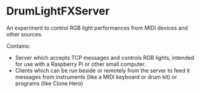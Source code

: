 # DrumLightFXServer
An experiment to control RGB light performances from MIDI devices and other sources.

Contains:

- Server which accepts TCP messages and controls RGB lights, intended for use with a Raspberry Pi or other small computer. 
- Clients which can be run beside or remotely from the server to feed it messages from instruments (like a MIDI keyboard or drum kit) or programs (like Clone Hero)
